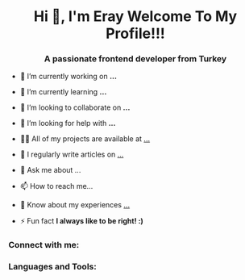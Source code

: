 <h1 align="center">Hi 👋, I'm Eray Welcome To My Profile!!!</h1>
<h3 align="center">A passionate frontend developer from Turkey</h3>

- 🔭 I’m currently working on **...**

- 🌱 I’m currently learning **...**

- 👯 I’m looking to collaborate on **...**

- 🤝 I’m looking for help with **...**

- 👨‍💻 All of my projects are available at [...](...)

- 📝 I regularly write articles on [...](...)

- 💬 Ask me about ...

- 📫 How to reach me...

- 📄 Know about my experiences [...](...)

- ⚡ Fun fact **I always like to be right! :)**

<h3 align="left">Connect with me:</h3>
<p align="left">
</p>

<h3 align="left">Languages and Tools:</h3>

